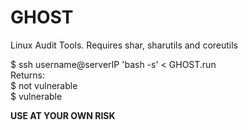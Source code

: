 # GHOST
Linux Audit Tools.
Requires shar, sharutils and coreutils <br>

$ ssh username@serverIP 'bash -s' < GHOST.run <br>
Returns: <br>
$ not vulnerable <br>
$ vulnerable <br>

<b>USE AT YOUR OWN RISK</b>
